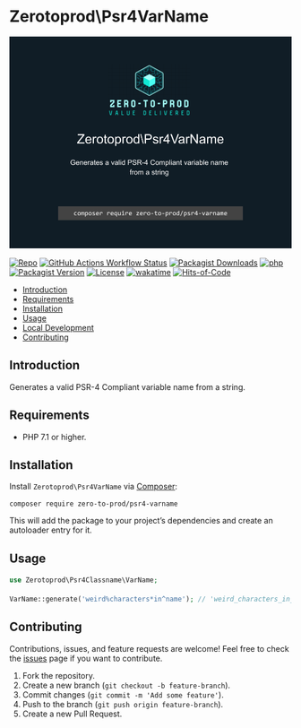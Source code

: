 # Zerotoprod\Psr4VarName

![](art/logo.png)

[![Repo](https://img.shields.io/badge/github-gray?logo=github)](https://github.com/zero-to-prod/psr4-varname)
[![GitHub Actions Workflow Status](https://img.shields.io/github/actions/workflow/status/zero-to-prod/psr4-varname/test.yml?label=tests)](https://github.com/zero-to-prod/psr4-varname/actions)
[![Packagist Downloads](https://img.shields.io/packagist/dt/zero-to-prod/psr4-varname?color=blue)](https://packagist.org/packages/zero-to-prod/psr4-varname/stats)
[![php](https://img.shields.io/packagist/php-v/zero-to-prod/psr4-varname.svg?color=purple)](https://packagist.org/packages/zero-to-prod/psr4-varname/stats)
[![Packagist Version](https://img.shields.io/packagist/v/zero-to-prod/psr4-varname?color=f28d1a)](https://packagist.org/packages/zero-to-prod/psr4-varname)
[![License](https://img.shields.io/packagist/l/zero-to-prod/psr4-varname?color=pink)](https://github.com/zero-to-prod/psr4-varname/blob/main/LICENSE.md)
[![wakatime](https://wakatime.com/badge/github/zero-to-prod/psr4-varname.svg)](https://wakatime.com/badge/github/zero-to-prod/psr4-varname)
[![Hits-of-Code](https://hitsofcode.com/github/zero-to-prod/data-model-adapter-openapi30?branch=main)](https://hitsofcode.com/github/zero-to-prod/data-model-adapter-openapi30/view?branch=main)

- [Introduction](#introduction)
- [Requirements](#requirements)
- [Installation](#installation)
- [Usage](#usage)
- [Local Development](./LOCAL_DEVELOPMENT.md)
- [Contributing](#contributing)

## Introduction

Generates a valid PSR-4 Compliant variable name from a string.

## Requirements

- PHP 7.1 or higher.

## Installation

Install `Zerotoprod\Psr4VarName` via [Composer](https://getcomposer.org/):

```shell
composer require zero-to-prod/psr4-varname
```

This will add the package to your project’s dependencies and create an autoloader entry for it.

## Usage

```php
use Zerotoprod\Psr4Classname\VarName;

VarName::generate('weird%characters*in^name'); // 'weird_characters_in_name';
```

## Contributing

Contributions, issues, and feature requests are welcome!
Feel free to check the [issues](https://github.com/zero-to-prod/psr-varname/issues) page if you want to contribute.

1. Fork the repository.
2. Create a new branch (`git checkout -b feature-branch`).
3. Commit changes (`git commit -m 'Add some feature'`).
4. Push to the branch (`git push origin feature-branch`).
5. Create a new Pull Request.